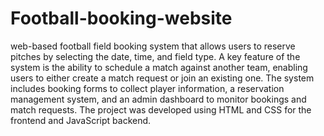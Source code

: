 # Football-booking-website
web-based football field booking system that allows users to reserve pitches by selecting the date, time, and field type. A key feature of the system is the ability to schedule a match against another team, enabling users to either create a match request or join an existing one. The system includes booking forms to collect player information, a reservation management system, and an admin dashboard to monitor bookings and match requests. The project was developed using HTML and CSS for the frontend and JavaScript backend.
